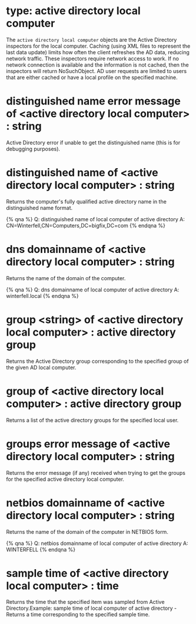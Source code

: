 # type: active directory local computer

The `active directory local computer` objects are the Active Directory inspectors for the local computer. Caching (using XML files to represent the last data update) limits how often the client refreshes the AD data, reducing network traffic. These inspectors require network access to work. If no network connection is available and the information is not cached, then the inspectors will return NoSuchObject. AD user requests are limited to users that are either cached or have a local profile on the specified machine.

# distinguished name error message of &lt;active directory local computer&gt; : string

Active Directory error if unable to get the distinguished name (this is for debugging purposes).

# distinguished name of &lt;active directory local computer&gt; : string

Returns the computer's fully qualified active directory name in the distinguished name format.

{% qna %}
Q: distinguished name of local computer of active directory
A: CN=Winterfell,CN=Computers,DC=bigfix,DC=com
{% endqna %}

# dns domainname of &lt;active directory local computer&gt; : string

Returns the name of the domain of the computer.

{% qna %}
Q: dns domainname of local computer of active directory
A: winterfell.local
{% endqna %}

# group &lt;string&gt; of &lt;active directory local computer&gt; : active directory group

Returns the Active Directory group corresponding to the specified group of the given AD local computer.

# group of &lt;active directory local computer&gt; : active directory group

Returns a list of the active directory groups for the specified local user.

# groups error message of &lt;active directory local computer&gt; : string

Returns the error message (if any) received when trying to get the groups for the specified active directory local computer.

# netbios domainname of &lt;active directory local computer&gt; : string

Returns the name of the domain of the computer in NETBIOS form.

{% qna %}
Q: netbios domainname of local computer of active directory
A: WINTERFELL
{% endqna %}

# sample time of &lt;active directory local computer&gt; : time

Returns the time that the specified item was sampled from Active Directory.Example: sample time of local computer of active directory - Returns a time corresponding to the specified sample time.
